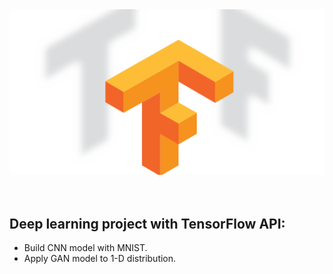 <img src="https://github.com/josjsjen/Project-with-TensorFlow/blob/master/2FNLTensorFlow.png" >
<br><br><br>

## Deep learning project with TensorFlow API:
* Build CNN model with MNIST.
* Apply GAN model to 1-D distribution.
